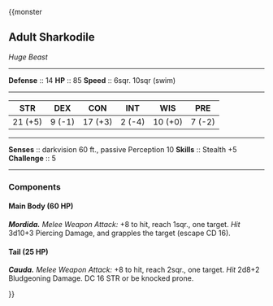 {{monster
## Adult Sharkodile
*Huge Beast*
___
**Defense**     :: 14
**HP**          :: 85
**Speed**       :: 6sqr. 10sqr (swim)
___
|   STR   |  DEX   |   CON   |  INT   |   WIS   |  PRE   |
|:-------:|:------:|:-------:|:------:|:-------:|:------:|
| 21 (+5) | 9 (-1) | 17 (+3) | 2 (-4) | 10 (+0) | 7 (-2) |
___
**Senses**                 :: darkvision 60 ft., passive Perception 10
**Skills**                     :: Stealth +5
**Challenge**            :: 5
___

### Components
#### Main Body (60 HP)
***Mordida.*** *Melee Weapon Attack:* +8 to hit, reach 1sqr., one target. *Hit* 3d10+3 Piercing Damage, and grapples the target (escape CD 16).
 
#### Tail (25 HP)
***Cauda.*** *Melee Weapon Attack:* +8 to hit, reach 2sqr., one target. *Hit* 2d8+2 Bludgeoning Damage. DC 16 STR or be knocked prone.

}}